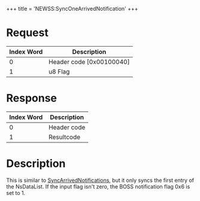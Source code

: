 +++
title = 'NEWSS:SyncOneArrivedNotification'
+++

# Request

| Index Word | Description                |
|------------|----------------------------|
| 0          | Header code \[0x00100040\] |
| 1          | u8 Flag                    |

# Response

| Index Word | Description |
|------------|-------------|
| 0          | Header code |
| 1          | Resultcode  |

# Description

This is similar to
[SyncArrivedNotifications](NEWSS:SyncArrivedNotifications "wikilink"),
but it only syncs the first entry of the NsDataList. If the input flag
isn't zero, the BOSS notification flag 0x6 is set to 1.
